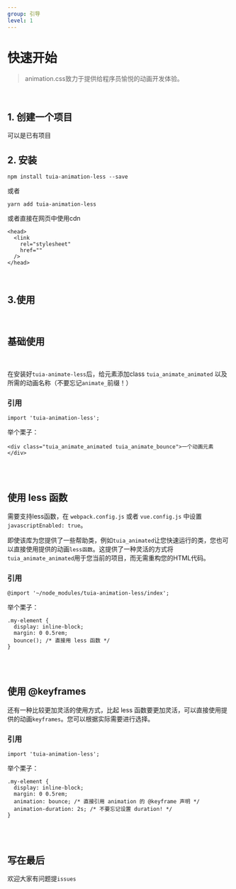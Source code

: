 ```yaml
---
group: 引导
level: 1
---
```


# 快速开始
>animation.css致力于提供给程序员愉悦的动画开发体验。

<br />

## 1. 创建一个项目
可以是已有项目

## 2. 安装

```
npm install tuia-animation-less --save
```
或者
```
yarn add tuia-animation-less
```
或者直接在网页中使用cdn
```
<head>
  <link
    rel="stylesheet"
    href=""
  />
</head>
```
<br />

## 3.使用

<br />

## 基础使用
<br />

在安装好`tuia-animate-less`后，给元素添加class `tuia_animate_animated` 以及所需的动画名称（不要忘记`animate_`前缀！）
### 引用
```
import 'tuia-animation-less';
```
举个栗子：
```
<div class="tuia_animate_animated tuia_animate_bounce">一个动画元素</div>
```
<br />
<br />

## 使用 less 函数
需要支持less函数，在 `webpack.config.js` 或者 `vue.config.js` 中设置 `javascriptEnabled: true`。

即使该库为您提供了一些帮助类，例如`tuia_animated`让您快速运行的类，您也可以直接使用提供的动画`less函数`。这提供了一种灵活的方式将`tuia_animate_animated`用于您当前的项目，而无需重构您的HTML代码。

### 引用
```
@import '~/node_modules/tuia-animation-less/index';
```

举个栗子：
```
.my-element {
  display: inline-block;
  margin: 0 0.5rem;
  bounce(); /* 直接用 less 函数 */
}
```

<br />
<br />

## 使用 @keyframes
还有一种比较更加灵活的使用方式，比起 less 函数要更加灵活，可以直接使用提供的动画`keyframes`。您可以根据实际需要进行选择。
### 引用
```
import 'tuia-animation-less';
```
举个栗子：
```
.my-element {
  display: inline-block;
  margin: 0 0.5rem;
  animation: bounce; /* 直接引用 animation 的 @keyframe 声明 */
  animation-duration: 2s; /* 不要忘记设置 duration! */
}
```

<br />
<br />

## 写在最后
欢迎大家有问题提`issues`